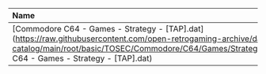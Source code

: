 |Name|Size|
|:---|---:|
|[Commodore C64 - Games - Strategy - [TAP].dat](https://raw.githubusercontent.com/open-retrogaming-archive/dat-catalog/main/root/basic/TOSEC/Commodore/C64/Games/Strategy/[TAP]/Commodore C64 - Games - Strategy - [TAP].dat)|54816|
